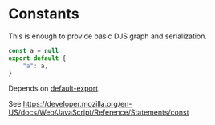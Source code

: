 # Constants

This is enough to provide basic DJS graph and serialization.

```js
const a = null
export default {
    "a": a,
}
```

Depends on [default-export](./2110-default-export.md).

See https://developer.mozilla.org/en-US/docs/Web/JavaScript/Reference/Statements/const
